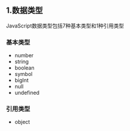## 1.数据类型

JavaScript数据类型包括7种基本类型和1种引用类型

### 基本类型

- number
- string
- boolean
- symbol
- bigInt
- null
- undefined

### 引用类型

- object

